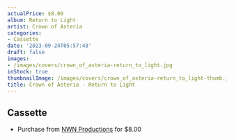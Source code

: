 ```yaml
---
actualPrice: $8.00
album: Return to Light
artist: Crown of Asteria
categories:
- Cassette
date: '2023-09-24T05:57:48'
draft: false
images:
- /images/covers/crown_of_asteria-return_to_light.jpg
inStock: true
thumbnailImage: /images/covers/crown_of_asteria-return_to_light-thumb.jpg
title: Crown of Asteria - Return to Light
---
```


## Cassette
* Purchase from [NWN Productions](http://shop.nwnprod.com/index.php?route=product/product&path=73&product_id=17368&sort=pd.name&order=ASC) for $8.00
